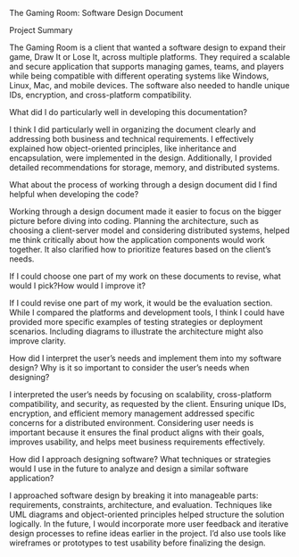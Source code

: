 The Gaming Room: Software Design Document

Project Summary

The Gaming Room is a client that wanted a software design to expand their game, Draw It or Lose It, across multiple platforms. They required a scalable and secure application that supports managing games, teams, and players while being compatible with different operating systems like Windows, Linux, Mac, and mobile devices. The software also needed to handle unique IDs, encryption, and cross-platform compatibility.

What did I do particularly well in developing this documentation?

I think I did particularly well in organizing the document clearly and addressing both business and technical requirements. I effectively explained how object-oriented principles, like inheritance and encapsulation, were implemented in the design. Additionally, I provided detailed recommendations for storage, memory, and distributed systems.

What about the process of working through a design document did I find helpful when developing the code?

Working through a design document made it easier to focus on the bigger picture before diving into coding. Planning the architecture, such as choosing a client-server model and considering distributed systems, helped me think critically about how the application components would work together. It also clarified how to prioritize features based on the client’s needs.

If I could choose one part of my work on these documents to revise, what would I pick?How would I improve it?

If I could revise one part of my work, it would be the evaluation section. While I compared the platforms and development tools, I think I could have provided more specific examples of testing strategies or deployment scenarios. Including diagrams to illustrate the architecture might also improve clarity.

How did I interpret the user’s needs and implement them into my software design? Why is it so important to consider the user’s needs when designing?

I interpreted the user’s needs by focusing on scalability, cross-platform compatibility, and security, as requested by the client. Ensuring unique IDs, encryption, and efficient memory management addressed specific concerns for a distributed environment. Considering user needs is important because it ensures the final product aligns with their goals, improves usability, and helps meet business requirements effectively.

How did I approach designing software? What techniques or strategies would I use in the future to analyze and design a similar software application?

I approached software design by breaking it into manageable parts: requirements, constraints, architecture, and evaluation. Techniques like UML diagrams and object-oriented principles helped structure the solution logically. In the future, I would incorporate more user feedback and iterative design processes to refine ideas earlier in the project. I’d also use tools like wireframes or prototypes to test usability before finalizing the design.
